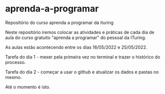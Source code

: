 # aprenda-a-programar

Repositório do curso aprenda a programar da ituring

Neste repositório iremos colocar as atividades e práticas de cada dia de aula do curso gratuito "aprenda a programar" do pessoal da ITuring.

As aulas estão acontecendo entre os dias 16/05/2022 e 25/05/2022.

Tarefa do dia 1 - mexer pela primeira vez no terminal e trazer o histórico do processo.

Tarefa do dia 2 - começar a usar o github e atualizar os dados e pastas no mesmo.

Até o momento é isto.
